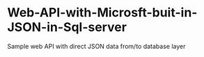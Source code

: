 # Web-API-with-Microsft-buit-in-JSON-in-Sql-server
Sample web API with direct JSON data from/to database layer
